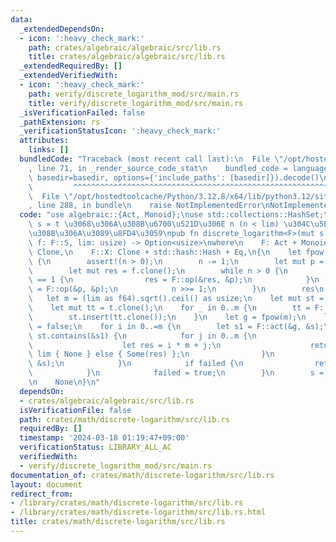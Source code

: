 ```yaml
---
data:
  _extendedDependsOn:
  - icon: ':heavy_check_mark:'
    path: crates/algebraic/algebraic/src/lib.rs
    title: crates/algebraic/algebraic/src/lib.rs
  _extendedRequiredBy: []
  _extendedVerifiedWith:
  - icon: ':heavy_check_mark:'
    path: verify/discrete_logarithm_mod/src/main.rs
    title: verify/discrete_logarithm_mod/src/main.rs
  _isVerificationFailed: false
  _pathExtension: rs
  _verificationStatusIcon: ':heavy_check_mark:'
  attributes:
    links: []
  bundledCode: "Traceback (most recent call last):\n  File \"/opt/hostedtoolcache/Python/3.12.8/x64/lib/python3.12/site-packages/onlinejudge_verify/documentation/build.py\"\
    , line 71, in _render_source_code_stat\n    bundled_code = language.bundle(stat.path,\
    \ basedir=basedir, options={'include_paths': [basedir]}).decode()\n          \
    \         ^^^^^^^^^^^^^^^^^^^^^^^^^^^^^^^^^^^^^^^^^^^^^^^^^^^^^^^^^^^^^^^^^^^^^^^^^^^^^^^^^\n\
    \  File \"/opt/hostedtoolcache/Python/3.12.8/x64/lib/python3.12/site-packages/onlinejudge_verify/languages/rust.py\"\
    , line 288, in bundle\n    raise NotImplementedError\nNotImplementedError\n"
  code: "use algebraic::{Act, Monoid};\nuse std::collections::HashSet;\n\n/// f^n\
    \ s = t \u3068\u306A\u308B\u6700\u521D\u306E n (n < lim) \u304C\u5B58\u5728\u3059\
    \u308B\u306A\u3089\u8FD4\u3059\npub fn discrete_logarithm<F>(mut s: F::X, t: F::X,\
    \ f: F::S, lim: usize) -> Option<usize>\nwhere\n    F: Act + Monoid,\n    F::S:\
    \ Clone,\n    F::X: Clone + std::hash::Hash + Eq,\n{\n    let fpow = |mut n: usize|\
    \ {\n        assert!(n > 0);\n        n -= 1;\n        let mut p = f.clone();\n\
    \        let mut res = f.clone();\n        while n > 0 {\n            if n & 1\
    \ == 1 {\n                res = F::op(&res, &p);\n            }\n            p\
    \ = F::op(&p, &p);\n            n >>= 1;\n        }\n        res\n    };\n\n \
    \   let m = (lim as f64).sqrt().ceil() as usize;\n    let mut st = HashSet::new();\n\
    \    let mut tt = t.clone();\n    for _ in 0..m {\n        tt = F::act(&f, &tt);\n\
    \        st.insert(tt.clone());\n    }\n    let g = fpow(m);\n    let mut failed\
    \ = false;\n    for i in 0..=m {\n        let s1 = F::act(&g, &s);\n        if\
    \ st.contains(&s1) {\n            for j in 0..m {\n                if s == t {\n\
    \                    let res = i * m + j;\n                    return if res >=\
    \ lim { None } else { Some(res) };\n                }\n                s = F::act(&f,\
    \ &s);\n            }\n            if failed {\n                return None;\n\
    \            }\n            failed = true;\n        }\n        s = s1;\n    }\n\
    \n    None\n}\n"
  dependsOn:
  - crates/algebraic/algebraic/src/lib.rs
  isVerificationFile: false
  path: crates/math/discrete-logarithm/src/lib.rs
  requiredBy: []
  timestamp: '2024-03-18 01:19:47+09:00'
  verificationStatus: LIBRARY_ALL_AC
  verifiedWith:
  - verify/discrete_logarithm_mod/src/main.rs
documentation_of: crates/math/discrete-logarithm/src/lib.rs
layout: document
redirect_from:
- /library/crates/math/discrete-logarithm/src/lib.rs
- /library/crates/math/discrete-logarithm/src/lib.rs.html
title: crates/math/discrete-logarithm/src/lib.rs
---
```

